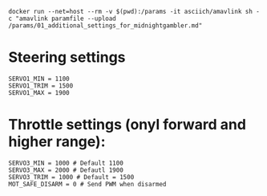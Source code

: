 

```
docker run --net=host --rm -v $(pwd):/params -it asciich/amavlink sh -c "amavlink paramfile --upload /params/01_additional_settings_for_midnightgambler.md"
```

# Steering settings

```buildoutcfg
SERVO1_MIN = 1100
SERVO1_TRIM = 1500
SERVO1_MAX = 1900
```

# Throttle settings (onyl forward and higher range):
```
SERVO3_MIN = 1000 # Default 1100
SERVO3_MAX = 2000 # Defautl 1900
SERVO3_TRIM = 1000 # Default = 1500
MOT_SAFE_DISARM = 0 # Send PWM when disarmed
```